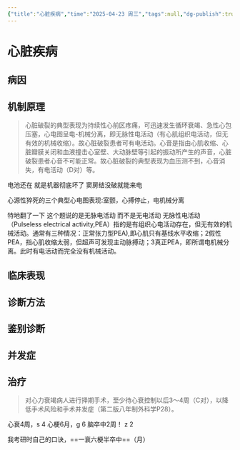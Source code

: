 ```yaml
---
{"title":"心脏疾病","time":"2025-04-23 周三","tags":null,"dg-publish":true,"permalink":"/200 学习/209 外科学/第29章 心脏疾病/心脏疾病/","dgPassFrontmatter":true,"created":"2025-04-23T12:13:19.986+08:00","updated":"2025-04-23T12:16:16.494+08:00"}
---
```


# 心脏疾病
## 病因
## 机制原理
> 心脏破裂的典型表现为持续性心前区疼痛，可迅速发生循环衰竭、急性心包压塞，心电图呈电-机械分离，即无脉性电活动（有心肌组织电活动，但无有效的机械收缩）。故心脏破裂患者可有电活动。心音是指由心肌收缩、心脏瓣膜关闭和血液撞击心室壁、大动脉壁等引起的振动所产生的声音，心脏破裂患者心音不可能正常。故心脏破裂的典型表现为血压测不到，心音消失，有电活动（D对）等。

电池还在 就是机器彻底坏了
窦房结没破就能来电

心源性猝死的三个典型心电图表现:室颤，心搏停止，电机械分离

特地翻了一下 这个题说的是无脉电活动 而不是无电活动 
无脉性电活动（Pulseless electrical activity,PEA）指的是有组织心电活动存在，但无有效的机械活动。通常有三种情况：正常张力型PEA),即心肌只有基线水平收缩；2假性PEA，指心肌收缩太弱，但超声可发现主动脉搏动；3真正PEA，即所谓电机械分离。此时有电活动而完全没有机械活动。
## 临床表现
## 诊断方法
## 鉴别诊断
## 并发症
## 治疗
> 对心力衰竭病人进行择期手术，至少待心衰控制以后3～4周（C对），以降低手术风险和手术并发症（第二版八年制外科学P28）。

心衰4周，s  4
心梗6月，g  6
脑卒中2周！  z   2

我考研时自己的口诀，==一衰六梗半卒中==（月）














































































































































































































































































































































































































































